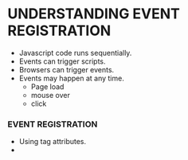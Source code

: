 # UNDERSTANDING EVENT REGISTRATION

- Javascript code runs sequentially.
- Events can trigger scripts.
- Browsers can trigger events.
- Events may happen at any time.
	- Page load
	- mouse over
	- click

### EVENT REGISTRATION

- Using tag attributes.
-

